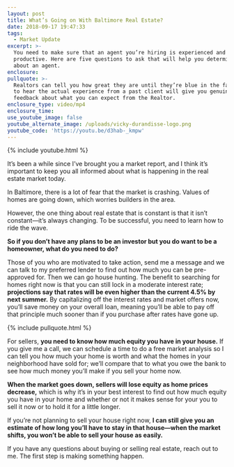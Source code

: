 ```yaml
---
layout: post
title: What’s Going on With Baltimore Real Estate?
date: 2018-09-17 19:47:33
tags:
  - Market Update
excerpt: >-
  You need to make sure that an agent you’re hiring is experienced and
  productive. Here are five questions to ask that will help you determine that
  about an agent.
enclosure:
pullquote: >-
  Realtors can tell you how great they are until they’re blue in the face, but
  to hear the actual experience from a past client will give you genuine
  feedback about what you can expect from the Realtor.
enclosure_type: video/mp4
enclosure_time:
use_youtube_image: false
youtube_alternate_image: /uploads/vicky-durandisse-logo.png
youtube_code: 'https://youtu.be/d3hab-_kmpw'
---
```


{% include youtube.html %}

It’s been a while since I’ve brought you a market report, and I think it’s important to keep you all informed about what is happening in the real estate market today.

In Baltimore, there is a lot of fear that the market is crashing. Values of homes are going down, which worries builders in the area.

However, the one thing about real estate that is constant is that it isn’t constant—it’s always changing. To be successful, you need to learn how to ride the wave. 

**So if you don’t have any plans to be an investor but you do want to be a homeowner, what do you need to do?**

Those of you who are motivated to take action, send me a message and we can talk to my preferred lender to find out how much you can be pre-approved for. Then we can go house hunting. The benefit to searching for homes right now is that you can still lock in a moderate interest rate; **projections say that rates will be even higher than the current 4.5% by next summer.** By capitalizing off the interest rates and market offers now, you’ll save money on your overall loan, meaning you’ll be able to pay off that principle much sooner than if you purchase after rates have gone up.

{% include pullquote.html %}

For sellers, **you need to know how much equity you have in your house.** If you give me a call, we can schedule a time to do a free market analysis so I can tell you how much your home is worth and what the homes in your neighborhood have sold for; we’ll compare that to what you owe the bank to see how much money you’ll make if you sell your home now.

**When the market goes down, sellers will lose equity as home prices decrease,** which is why it’s in your best interest to find out how much equity you have in your home and whether or not it makes sense for your you to sell it now or to hold it for a little longer.

If you’re not planning to sell your house right now, **I can still give you an estimate of how long you’ll have to stay in that house—when the market shifts, you won’t be able to sell your house as easily.**

If you have any questions about buying or selling real estate, reach out to me. The first step is making something happen.
